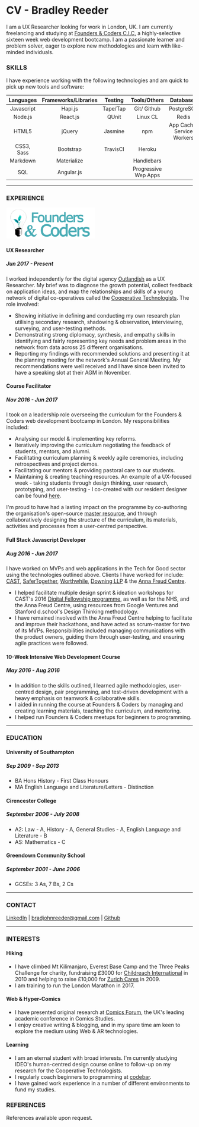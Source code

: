 # CV - Bradley Reeder

I am a UX Researcher looking for work in London, UK. I am currently freelancing and studying at [Founders & Coders C.I.C](http://www.foundersandcoders.com/), a highly-selective sixteen week web development bootcamp. I am a passionate learner and problem solver, eager to explore new methodologies and learn with like-minded individuals.

### SKILLS

I have experience working with the following technologies and am quick to pick up new tools and software:

| Languages | Frameworks/Libraries | Testing   | Tools/Others | Databases |
|:---------:|:--------------------:|:---------:|:------------:|:---------:|
| Javascript| Hapi.js              | Tape/Tap  | Git/ Github          | PostgreSQL|
| Node.js   | React.js             | QUnit     | Linux CL          | Redis   |
| HTML5     | jQuery          | Jasmine     | npm | App Cache/ Service Workers | 
| CSS3, Sass     | Bootstrap              |   TravisCI    | Heroku  | |
| Markdown       | Materialize        |   | Handlebars    | |
| SQL | Angular.js | | Progressive Wep Apps | |

---

### EXPERIENCE

<img src="https://github.com/Neats29/CV/blob/master/experience/fac.png" width="240">

#### UX Researcher
##### Jun 2017 - Present

I worked independently for the digital agency [Outlandish](https://outlandish.com/) as a UX Researcher. My brief was to diagnose the growth potential, collect feedback on application ideas, and map the relationships and skills of a young network of digital co-operatives called the [Cooperative Technologists](https://www.coops.tech/). The role involved:

- Showing initiative in defining and conducting my own research plan utilising secondary research, shadowing & observation, interviewing, surveying, and user-testing methods.
- Demonstrating strong diplomacy, synthesis, and empathy skills in identifying and fairly representing key needs and problem areas in the network from data across 25 different organisations.
- Reporting my findings with recommended solutions and presenting it at the planning meeting for the network's Annual General Meeting. My recommendations were well received and I have since been invited to have a speaking slot at their AGM in November.

#### Course Facilitator
##### Nov 2016 - Jun 2017

I took on a leadership role overseeing the curriculum for the Founders & Coders web development bootcamp in London. My responsibilities included:

- Analysing our model & implementing key reforms.
- Iteratively improving the curriculum negotiating the feedback of students, mentors, and alumni.
- Facilitating curriculum planning & weekly agile ceremonies, including retrospectives and project demos.
- Facilitating our mentors & providing pastoral care to our students.
- Maintaining & creating teaching resources. An example of a UX-focused week - taking students through design thinking, user research, prototyping, and user-testing - I co-created with our resident designer can be found [here](https://github.com/foundersandcoders/master-reference/tree/master/coursebook/weeks-10-12/design-sprint).

I'm proud to have had a lasting impact on the programme by co-authoring the organisation's open-source [master resource](https://github.com/foundersandcoders/master-reference), and through collaboratively designing the structure of the curriculum, its materials, activities and processes from a user-centred perspective.

#### Full Stack Javascript Developer 
##### Aug 2016 - Jun 2017

I have worked on MVPs and web applications in the Tech for Good sector using the technologies outlined above. Clients I have worked for include: [CAST](http://www.wearecast.org.uk/), [SaferTogether](http://safertogether.org.uk/), [Worthwhile](http://www.worthwhile.org.uk/), [Downing LLP](https://www.downingcrowd.co.uk/) & the [Anna Freud Centre](http://www.annafreud.org/).

- I helped facilitate multiple design sprint & ideation workshops for CAST's 2016 [Digital Fellowship programme](http://www.wearecast.org.uk/files/CASTDigitalFellowship-2017informationpack.pdf), as well as for the NHS, and the Anna Freud Centre, using resources from Google Ventures and Stanford d.school's Design Thinking methodology.
- I have remained involved with the Anna Freud Centre helping to facilitate and improve their hackathons, and have acted as scrum-master for two of its MVPs. Responsibilities included managing communications with the product owners, guiding them through user-testing, and ensuring agile practices were followed.

#### 10-Week Intensive Web Development Course
##### May 2016 - Aug 2016

- In addition to the skills outlined, I learned agile methodologies, user-centred design, pair programming, and test-driven development with a heavy emphasis on teamwork & collaborative skills.
- I aided in running the course at Founders & Coders by managing and creating learning materials, teaching the curriculum, and mentoring.
- I helped run Founders & Coders meetups for beginners to programming.

---

### EDUCATION

#### University of Southampton 
##### Sep 2009 - Sep 2013
- BA Hons History - First Class Honours
- MA English Language and Literature/Letters - Distinction

#### Cirencester College
##### September 2006 - July 2008
- A2: Law - A, History - A, General Studies - A, English Language and Literature - B
- AS: Mathematics - C

#### Greendown Community School
##### September 2001 - June 2006
- GCSEs: 3 As, 7 Bs, 2 Cs

---
### CONTACT

[LinkedIn](https://uk.linkedin.com/in/bradley-reeder-246623119) | [bradjohnreeder@gmail.com](mailto:bradjohnreeder@gmail.com) | [Github](https://github.com/bradreeder)

---

### INTERESTS

#### Hiking
- I have climbed Mt Kilimanjaro, Everest Base Camp and the Three Peaks Challenge for charity, fundraising £3000 for [Childreach International](https://www.childreach.org.uk/) in 2010 and helping to raise £10,000 for [Zurich Cares](https://www.zurich.co.uk/zurichcommunitytrust/who-we-help/partners-and-programmes/) in 2009.
- I am training to run the London Marathon in 2017.

#### Web & Hyper-Comics 
- I have presented original research at [Comics Forum](https://comicsforum.org/), the UK's leading academic conference in Comics Studies. 
- I enjoy creative writing & blogging, and in my spare time am keen to explore the medium using Web & AR technologies.

#### Learning
- I am an eternal student with broad interests. I'm currently studying IDEO's human-centred design course online to follow-up on my research for the Cooperative Technologists.
- I regularly coach beginners to programming at [codebar](https://codebar.io/).
- I have gained work experience in a number of different environments to fund my studies.

### REFERENCES

References available upon request.
